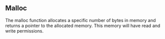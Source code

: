 ## Malloc

The malloc function allocates a specific number of bytes in memory and returns a pointer to the allocated memory. This memory will have read and write permissions.
